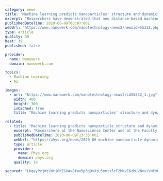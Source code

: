 ```yaml
---
category: news
title: "Machine learning predicts nanoparticles' structure and dynamics"
excerpt: "Researchers have demonstrated that new distance-based machine learning methods are capable of predicting structures and atomic dynamics of nanoparticles reliably. The new methods are significantly faster than traditional simulation methods used for nanoparticle research."
publishedDateTime: 2020-06-09T08:07:00Z
webUrl: "https://www.nanowerk.com/nanotechnology-news2/newsid=55332.php"
type: article
quality: 39
heat: 39
published: false

provider:
  name: Nanowerk
  domain: nanowerk.com

topics:
  - Machine Learning
  - AI

images:
  - url: "https://www.nanowerk.com/nanotechnology-news2/id55332_1.jpg"
    width: 400
    height: 300
    isCached: true
    title: "Machine learning predicts nanoparticles' structure and dynamics"

related:
  - title: "Machine learning predicts nanoparticle structure and dynamics"
    excerpt: "Researchers at the Nanoscience Center and at the Faculty of Information Technology at the University of Jyväskylä in Finland have demonstrated that new distance-based machine learning methods developed at the University of Jyväskylä are capable of predicting structures and atomic dynamics of nanoparticles reliably."
    publishedDateTime: 2020-06-09T13:35:00Z
    webUrl: "https://phys.org/news/2020-06-machine-nanoparticle-dynamics.html"
    type: article
    provider:
      name: Phys.org
      domain: phys.org
    quality: 19

secured: "LkqayPzjWzVNtj0KEGXAv8fav5p3g9xXzU5mmtx5cF2bKvI6zbUVNvxiVNfxRSuLcFATGYr1zO8CU0yXZbbs22EwyMbMGcRr5REid4xhKSr8J1jITWU6jFfSuilwBYj1dVJgQ2X5ZaZyyEKi109ludYkIh2DdM8C3c6PvHkL+Z9O8w7V45z2c8KG5IdVs/qRhhWTwKErLgjXxPmExXZMYECoSf2FEyssqxyrEPPrPNgugKJUxTlrK2OL5xXPkvqzoelOVPt/dKR7EOXyQwMgrYcAXfvQleMn5QwXPR9XCMYdzxEzLMp69nmc//v+B15v;ciqxSPME5V7dxJwZk3m1Uw=="
---
```


